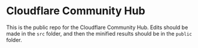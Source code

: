 # Cloudflare Community Hub

This is the public repo for the Cloudflare Community Hub. Edits should be made in the `src` folder, and then the minified results should be in the `public` folder.